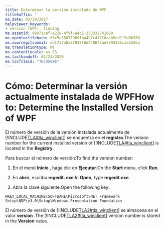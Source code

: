 ```yaml
---
title: Determinar la versión instalada de WPF
titleSuffix: ''
ms.date: 03/30/2017
helpviewer_keywords:
- version [WPF], finding
ms.assetid: 99971cef-e218-4f9f-a4c1-350332741860
ms.openlocfilehash: 8fc5c380779891b44b7c4f7f8aeb5ed119d8b768
ms.sourcegitcommit: de17a7a0a37042f0d4406f5ae5393531caeb25ba
ms.translationtype: MT
ms.contentlocale: es-ES
ms.lasthandoff: 01/24/2020
ms.locfileid: "76735696"
---
```

# <a name="how-to-determine-the-installed-version-of-wpf"></a><span data-ttu-id="e4ee5-102">Cómo: Determinar la versión actualmente instalada de WPF</span><span class="sxs-lookup"><span data-stu-id="e4ee5-102">How to: Determine the Installed Version of WPF</span></span>
<span data-ttu-id="e4ee5-103">El número de versión de la versión instalada actualmente de [!INCLUDE[TLA#tla_winclient](../../../../includes/tlasharptla-winclient-md.md)] se encuentra en el **registro**.</span><span class="sxs-lookup"><span data-stu-id="e4ee5-103">The version number for the current installed version of [!INCLUDE[TLA#tla_winclient](../../../../includes/tlasharptla-winclient-md.md)] is located in the **Registry**.</span></span>  
  
 <span data-ttu-id="e4ee5-104">Para buscar el número de versión:</span><span class="sxs-lookup"><span data-stu-id="e4ee5-104">To find the version number:</span></span>  
  
1. <span data-ttu-id="e4ee5-105">En el menú **Inicio** , haga clic en **Ejecutar**.</span><span class="sxs-lookup"><span data-stu-id="e4ee5-105">On the **Start** menu, click **Run**.</span></span>  
  
2. <span data-ttu-id="e4ee5-106">En **abrir**, escriba **regedit. exe**.</span><span class="sxs-lookup"><span data-stu-id="e4ee5-106">In **Open**, type **regedit.exe**.</span></span>  
  
3. <span data-ttu-id="e4ee5-107">Abra la clave siguiente:</span><span class="sxs-lookup"><span data-stu-id="e4ee5-107">Open the following key:</span></span>  
  
 `HKEY_LOCAL_MACHINE\SOFTWARE\Microsoft\NET Framework Setup\NDP\v3.0\Setup\Windows Presentation Foundation`  
  
 <span data-ttu-id="e4ee5-108">El número de versión de [!INCLUDE[TLA2#tla_winclient](../../../../includes/tla2sharptla-winclient-md.md)] se almacena en el valor **version** .</span><span class="sxs-lookup"><span data-stu-id="e4ee5-108">The [!INCLUDE[TLA2#tla_winclient](../../../../includes/tla2sharptla-winclient-md.md)] version number is stored in the **Version** value.</span></span>
